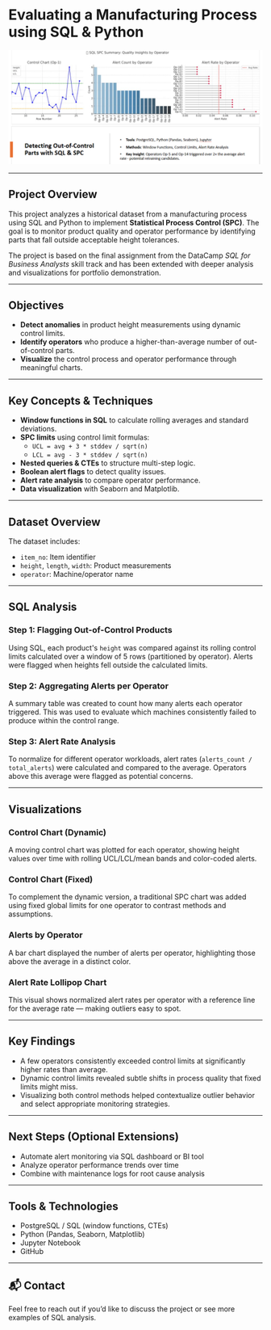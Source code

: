 # Evaluating a Manufacturing Process using SQL & Python

![Visual Summary](images/sql_spc_summary_01.PNG)

---

## Project Overview

This project analyzes a historical dataset from a manufacturing process using SQL and Python to implement **Statistical Process Control (SPC)**. The goal is to monitor product quality and operator performance by identifying parts that fall outside acceptable height tolerances.

The project is based on the final assignment from the DataCamp *SQL for Business Analysts* skill track and has been extended with deeper analysis and visualizations for portfolio demonstration.

---

## Objectives

- **Detect anomalies** in product height measurements using dynamic control limits.
- **Identify operators** who produce a higher-than-average number of out-of-control parts.
- **Visualize** the control process and operator performance through meaningful charts.

---

## Key Concepts & Techniques

- **Window functions in SQL** to calculate rolling averages and standard deviations.
- **SPC limits** using control limit formulas:  
  - `UCL = avg + 3 * stddev / sqrt(n)`  
  - `LCL = avg - 3 * stddev / sqrt(n)`
- **Nested queries & CTEs** to structure multi-step logic.
- **Boolean alert flags** to detect quality issues.
- **Alert rate analysis** to compare operator performance.
- **Data visualization** with Seaborn and Matplotlib.

---

## Dataset Overview

The dataset includes:
- `item_no`: Item identifier
- `height`, `length`, `width`: Product measurements
- `operator`: Machine/operator name

---

## SQL Analysis

### Step 1: Flagging Out-of-Control Products  
Using SQL, each product's `height` was compared against its rolling control limits calculated over a window of 5 rows (partitioned by operator). Alerts were flagged when heights fell outside the calculated limits.

### Step 2: Aggregating Alerts per Operator  
A summary table was created to count how many alerts each operator triggered. This was used to evaluate which machines consistently failed to produce within the control range.

### Step 3: Alert Rate Analysis  
To normalize for different operator workloads, alert rates (`alerts_count / total_alerts`) were calculated and compared to the average. Operators above this average were flagged as potential concerns.

---

## Visualizations

### Control Chart (Dynamic)
A moving control chart was plotted for each operator, showing height values over time with rolling UCL/LCL/mean bands and color-coded alerts.

### Control Chart (Fixed)
To complement the dynamic version, a traditional SPC chart was added using fixed global limits for one operator to contrast methods and assumptions.

### Alerts by Operator
A bar chart displayed the number of alerts per operator, highlighting those above the average in a distinct color.

### Alert Rate Lollipop Chart
This visual shows normalized alert rates per operator with a reference line for the average rate — making outliers easy to spot.

---

## Key Findings

- A few operators consistently exceeded control limits at significantly higher rates than average.
- Dynamic control limits revealed subtle shifts in process quality that fixed limits might miss.
- Visualizing both control methods helped contextualize outlier behavior and select appropriate monitoring strategies.

---

## Next Steps (Optional Extensions)

- Automate alert monitoring via SQL dashboard or BI tool
- Analyze operator performance trends over time
- Combine with maintenance logs for root cause analysis

---

## Tools & Technologies

- PostgreSQL / SQL (window functions, CTEs)
- Python (Pandas, Seaborn, Matplotlib)
- Jupyter Notebook
- GitHub

---

## 📬 Contact

Feel free to reach out if you’d like to discuss the project or see more examples of SQL analysis.
